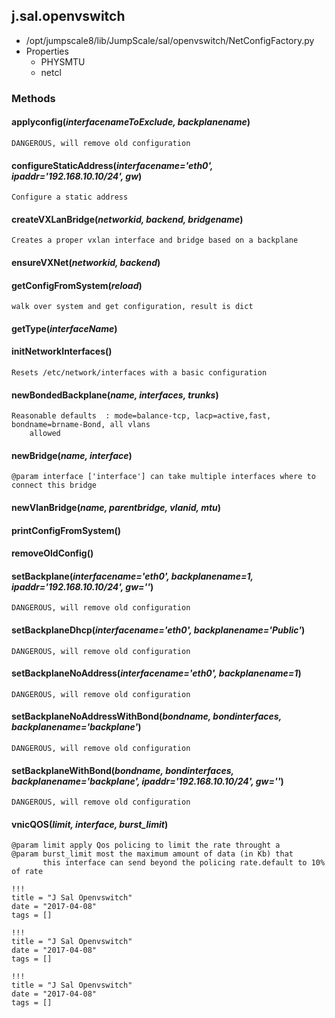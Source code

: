 <!-- toc -->
## j.sal.openvswitch

- /opt/jumpscale8/lib/JumpScale/sal/openvswitch/NetConfigFactory.py
- Properties
    - PHYSMTU
    - netcl

### Methods

#### applyconfig(*interfacenameToExclude, backplanename*) 

```
DANGEROUS, will remove old configuration

```

#### configureStaticAddress(*interfacename='eth0', ipaddr='192.168.10.10/24', gw*) 

```
Configure a static address

```

#### createVXLanBridge(*networkid, backend, bridgename*) 

```
Creates a proper vxlan interface and bridge based on a backplane

```

#### ensureVXNet(*networkid, backend*) 

#### getConfigFromSystem(*reload*) 

```
walk over system and get configuration, result is dict

```

#### getType(*interfaceName*) 

#### initNetworkInterfaces() 

```
Resets /etc/network/interfaces with a basic configuration

```

#### newBondedBackplane(*name, interfaces, trunks*) 

```
Reasonable defaults  : mode=balance-tcp, lacp=active,fast, bondname=brname-Bond, all vlans
    allowed

```

#### newBridge(*name, interface*) 

```
@param interface ['interface'] can take multiple interfaces where to connect this bridge

```

#### newVlanBridge(*name, parentbridge, vlanid, mtu*) 

#### printConfigFromSystem() 

#### removeOldConfig() 

#### setBackplane(*interfacename='eth0', backplanename=1, ipaddr='192.168.10.10/24', gw=''*) 

```
DANGEROUS, will remove old configuration

```

#### setBackplaneDhcp(*interfacename='eth0', backplanename='Public'*) 

```
DANGEROUS, will remove old configuration

```

#### setBackplaneNoAddress(*interfacename='eth0', backplanename=1*) 

```
DANGEROUS, will remove old configuration

```

#### setBackplaneNoAddressWithBond(*bondname, bondinterfaces, backplanename='backplane'*) 

```
DANGEROUS, will remove old configuration

```

#### setBackplaneWithBond(*bondname, bondinterfaces, backplanename='backplane', ipaddr='192.168.10.10/24', gw=''*) 

```
DANGEROUS, will remove old configuration

```

#### vnicQOS(*limit, interface, burst_limit*) 

```
@param limit apply Qos policing to limit the rate throught a
@param burst_limit most the maximum amount of data (in Kb) that
       this interface can send beyond the policing rate.default to 10% of rate

```


```
!!!
title = "J Sal Openvswitch"
date = "2017-04-08"
tags = []
```

```
!!!
title = "J Sal Openvswitch"
date = "2017-04-08"
tags = []
```

```
!!!
title = "J Sal Openvswitch"
date = "2017-04-08"
tags = []
```
